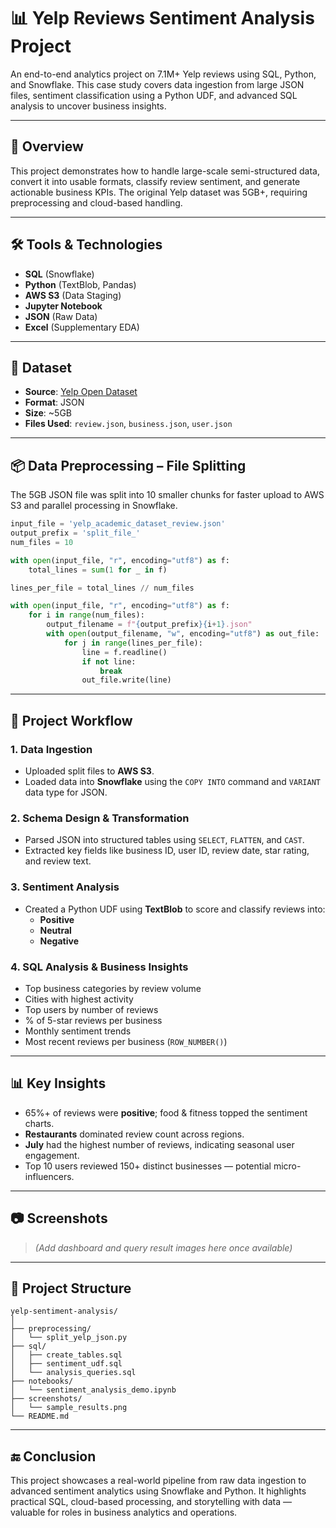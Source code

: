 # 📊 Yelp Reviews Sentiment Analysis Project

An end-to-end analytics project on 7.1M+ Yelp reviews using SQL, Python, and Snowflake. This case study covers data ingestion from large JSON files, sentiment classification using a Python UDF, and advanced SQL analysis to uncover business insights.

---

## 🧠 Overview

This project demonstrates how to handle large-scale semi-structured data, convert it into usable formats, classify review sentiment, and generate actionable business KPIs. The original Yelp dataset was 5GB+, requiring preprocessing and cloud-based handling.

---

## 🛠️ Tools & Technologies

- **SQL** (Snowflake)
- **Python** (TextBlob, Pandas)
- **AWS S3** (Data Staging)
- **Jupyter Notebook**
- **JSON** (Raw Data)
- **Excel** (Supplementary EDA)

---

## 📁 Dataset

- **Source**: [Yelp Open Dataset](https://www.yelp.com/dataset)
- **Format**: JSON
- **Size**: ~5GB
- **Files Used**: `review.json`, `business.json`, `user.json`

---

## 📦 Data Preprocessing – File Splitting

The 5GB JSON file was split into 10 smaller chunks for faster upload to AWS S3 and parallel processing in Snowflake.

```python
input_file = 'yelp_academic_dataset_review.json'
output_prefix = 'split_file_'
num_files = 10

with open(input_file, "r", encoding="utf8") as f:
    total_lines = sum(1 for _ in f)

lines_per_file = total_lines // num_files

with open(input_file, "r", encoding="utf8") as f:
    for i in range(num_files):
        output_filename = f"{output_prefix}{i+1}.json"
        with open(output_filename, "w", encoding="utf8") as out_file:
            for j in range(lines_per_file):
                line = f.readline()
                if not line:
                    break
                out_file.write(line)
```

---

## 🧩 Project Workflow

### 1. **Data Ingestion**
- Uploaded split files to **AWS S3**.
- Loaded data into **Snowflake** using the `COPY INTO` command and `VARIANT` data type for JSON.

### 2. **Schema Design & Transformation**
- Parsed JSON into structured tables using `SELECT`, `FLATTEN`, and `CAST`.
- Extracted key fields like business ID, user ID, review date, star rating, and review text.

### 3. **Sentiment Analysis**
- Created a Python UDF using **TextBlob** to score and classify reviews into:
  - **Positive**
  - **Neutral**
  - **Negative**

### 4. **SQL Analysis & Business Insights**
- Top business categories by review volume
- Cities with highest activity
- Top users by number of reviews
- % of 5-star reviews per business
- Monthly sentiment trends
- Most recent reviews per business (`ROW_NUMBER()`)

---

## 📊 Key Insights

- 65%+ of reviews were **positive**; food & fitness topped the sentiment charts.
- **Restaurants** dominated review count across regions.
- **July** had the highest number of reviews, indicating seasonal user engagement.
- Top 10 users reviewed 150+ distinct businesses — potential micro-influencers.

---

## 📷 Screenshots

> *(Add dashboard and query result images here once available)*

---

## 📂 Project Structure

```
yelp-sentiment-analysis/
│
├── preprocessing/
│   └── split_yelp_json.py
├── sql/
│   ├── create_tables.sql
│   ├── sentiment_udf.sql
│   └── analysis_queries.sql
├── notebooks/
│   └── sentiment_analysis_demo.ipynb
├── screenshots/
│   └── sample_results.png
└── README.md
```

---

## 🔚 Conclusion

This project showcases a real-world pipeline from raw data ingestion to advanced sentiment analytics using Snowflake and Python. It highlights practical SQL, cloud-based processing, and storytelling with data — valuable for roles in business analytics and operations.
